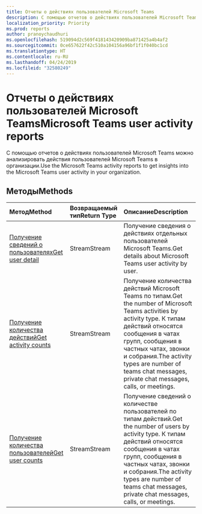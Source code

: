 ```yaml
---
title: Отчеты о действиях пользователей Microsoft Teams
description: С помощью отчетов о действиях пользователей Microsoft Teams можно анализировать действия пользователей Microsoft Teams в организации.
localization_priority: Priority
ms.prod: reports
author: pranoychaudhuri
ms.openlocfilehash: 519094d2c569f418143420909ba871425a4b4af2
ms.sourcegitcommit: 0ce657622f42c510a104156a96bf1f1f040bc1cd
ms.translationtype: HT
ms.contentlocale: ru-RU
ms.lasthandoff: 04/24/2019
ms.locfileid: "32580249"
---
```

# <a name="microsoft-teams-user-activity-reports"></a><span data-ttu-id="a613c-103">Отчеты о действиях пользователей Microsoft Teams</span><span class="sxs-lookup"><span data-stu-id="a613c-103">Microsoft Teams user activity reports</span></span>

<span data-ttu-id="a613c-104">С помощью отчетов о действиях пользователей Microsoft Teams можно анализировать действия пользователей Microsoft Teams в организации.</span><span class="sxs-lookup"><span data-stu-id="a613c-104">Use the Microsoft Teams activity reports to get insights into the Microsoft Teams user activity in your organization.</span></span>

## <a name="methods"></a><span data-ttu-id="a613c-105">Методы</span><span class="sxs-lookup"><span data-stu-id="a613c-105">Methods</span></span>

| <span data-ttu-id="a613c-106">Метод</span><span class="sxs-lookup"><span data-stu-id="a613c-106">Method</span></span>                                   | <span data-ttu-id="a613c-107">Возвращаемый тип</span><span class="sxs-lookup"><span data-stu-id="a613c-107">Return Type</span></span> | <span data-ttu-id="a613c-108">Описание</span><span class="sxs-lookup"><span data-stu-id="a613c-108">Description</span></span>                              |
| :--------------------------------------- | :---------- | :--------------------------------------- |
| [<span data-ttu-id="a613c-109">Получение сведений о пользователях</span><span class="sxs-lookup"><span data-stu-id="a613c-109">Get user detail</span></span>](../api/reportroot-getteamsuseractivityuserdetail.md) | <span data-ttu-id="a613c-110">Stream</span><span class="sxs-lookup"><span data-stu-id="a613c-110">Stream</span></span>      | <span data-ttu-id="a613c-111">Получение сведения о действиях отдельных пользователей Microsoft Teams.</span><span class="sxs-lookup"><span data-stu-id="a613c-111">Get details about Microsoft Teams user activity by user.</span></span> |
| [<span data-ttu-id="a613c-112">Получение количества действий</span><span class="sxs-lookup"><span data-stu-id="a613c-112">Get activity counts</span></span>](../api/reportroot-getteamsuseractivitycounts.md) | <span data-ttu-id="a613c-113">Stream</span><span class="sxs-lookup"><span data-stu-id="a613c-113">Stream</span></span>      | <span data-ttu-id="a613c-114">Получение количества действий Microsoft Teams по типам.</span><span class="sxs-lookup"><span data-stu-id="a613c-114">Get the number of Microsoft Teams activities by activity type.</span></span> <span data-ttu-id="a613c-115">К типам действий относятся сообщения в чатах групп, сообщения в частных чатах, звонки и собрания.</span><span class="sxs-lookup"><span data-stu-id="a613c-115">The activity types are number of teams chat messages, private chat messages, calls, or meetings.</span></span> |
| [<span data-ttu-id="a613c-116">Получение количества пользователей</span><span class="sxs-lookup"><span data-stu-id="a613c-116">Get user counts</span></span>](../api/reportroot-getteamsuseractivityusercounts.md) | <span data-ttu-id="a613c-117">Stream</span><span class="sxs-lookup"><span data-stu-id="a613c-117">Stream</span></span>      | <span data-ttu-id="a613c-118">Получение сведений о количестве пользователей по типам действий.</span><span class="sxs-lookup"><span data-stu-id="a613c-118">Get the number of users by activity type.</span></span> <span data-ttu-id="a613c-119">К типам действий относятся сообщения в чатах групп, сообщения в частных чатах, звонки и собрания.</span><span class="sxs-lookup"><span data-stu-id="a613c-119">The activity types are number of teams chat messages, private chat messages, calls, or meetings.</span></span> |
